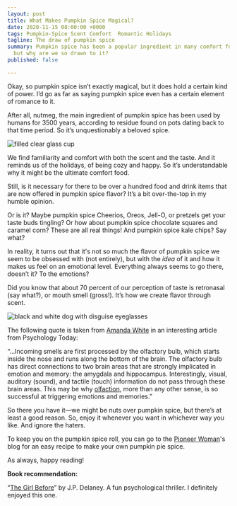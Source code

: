 ```yaml
---
layout: post
title: What Makes Pumpkin Spice Magical?
date: 2020-11-15 08:00:00 +0000
tags: Pumpkin-Spice Scent Comfort  Romantic Holidays
tagline: The draw of pumpkin spice
summary: Pumpkin spice has been a popular ingredient in many comfort foods for ages,
  but why are we so drawn to it?
published: false

---
```

Okay, so pumpkin spice isn’t exactly magical, but it does hold a certain kind of power. I’d go as far as saying pumpkin spice even has a certain element of romance to it.

After all, nutmeg, the main ingredient of pumpkin spice has been used by humans for 3500 years, according to residue found on pots dating back to that time period. So it’s unquestionably a beloved spice.

![filled clear glass cup](https://images.unsplash.com/photo-1569604037885-d39ab30d91d3?ixlib=rb-1.2.1&ixid=eyJhcHBfaWQiOjEyMDd9&w=1000&q=80)

We find familiarity and comfort with both the scent and the taste. And it reminds us of the holidays, of being cozy and happy. So it’s understandable why it might be the ultimate comfort food.

Still, is it necessary for there to be over a hundred food and drink items that are now offered in pumpkin spice flavor? It’s a bit over-the-top in my humble opinion.

Or is it? Maybe pumpkin spice Cheerios, Oreos, Jell-O, or pretzels get your taste buds tingling? Or how about pumpkin spice chocolate squares and caramel corn? These are all real things! And pumpkin spice kale chips? Say what?

In reality, it turns out that it's not so much the flavor of pumpkin spice we seem to be obsessed with (not entirely), but with the _idea_ of it and how it makes us feel on an emotional level. Everything always seems to go there, doesn’t it? To the emotions?

Did you know that about 70 percent of our perception of taste is retronasal (say what?), or mouth smell (gross!). It’s how we create flavor through scent.

![black and white dog with disguise eyeglasses](https://images.unsplash.com/photo-1466921583968-f07aa80c526e?ixlib=rb-1.2.1&w=1000&q=80)

The following quote is taken from [Amanda White](https://www.psychologytoday.com/us/blog/brain-babble/201501/smells-ring-bells-how-smell-triggers-memories-and-emotions "Amanda White") in an interesting article from Psychology Today:

“…Incoming smells are first processed by the olfactory bulb, which starts inside the nose and runs along the bottom of the brain. The olfactory bulb has direct connections to two brain areas that are strongly implicated in emotion and memory: the amygdala and hippocampus. Interestingly, visual, auditory (sound), and tactile (touch) information do not pass through these brain areas. This may be why [olfaction](https://www.psychologytoday.com/us/basics/scent "Psychology Today looks at olfaction"), more than any other sense, is so successful at triggering emotions and memories.”

So there you have it—we might be nuts over pumpkin spice, but there’s at least a good reason. So, enjoy it whenever you want in whichever way you like. And ignore the haters.

To keep you on the pumpkin spice roll, you can go to the [Pioneer Woman](https://www.thepioneerwoman.com/food-cooking/recipes/a78588/how-to-make-pumpkin-pie-spice/ "Pioneer Woman")'s blog for an easy recipe to make your own pumpkin pie spice.

As always, happy reading!

**Book recommendation:**

“[The Girl Before](https://www.goodreads.com/book/show/28016509-the-girl-before?from_search=true&from_srp=true&qid=TAHwP0exKV&rank=1 "The Girl Before")” by J.P. Delaney. A fun psychological thriller. I definitely enjoyed this one.
